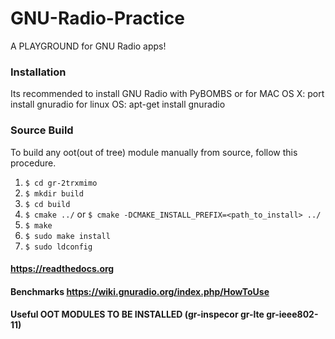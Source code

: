 # GNU-Radio-Practice
A PLAYGROUND for GNU Radio apps!

### Installation
Its recommended to install GNU Radio with PyBOMBS
or 
for MAC OS X: port install gnuradio
for linux OS: apt-get install gnuradio

### Source Build

To build any oot(out of tree) module manually from source, follow this procedure.


1. `$ cd gr-2trxmimo`
2. `$ mkdir build`
3. `$ cd build`
4. `$ cmake ../` or `$ cmake -DCMAKE_INSTALL_PREFIX=<path_to_install> ../`
5. `$ make`
6. `$ sudo make install`
7. `$ sudo ldconfig`

#### https://readthedocs.org
#### Benchmarks https://wiki.gnuradio.org/index.php/HowToUse
#### Useful OOT MODULES TO BE INSTALLED (gr-inspecor gr-lte gr-ieee802-11)
